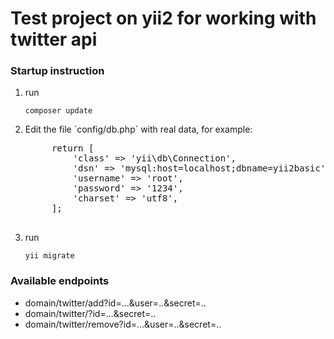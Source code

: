 <p align="center">
    <h1>Test project on yii2 for working with twitter api</h1>
   
</p>

<p>
 <h3>Startup instruction</h3>
</p>
<ol>
<li> run 
</li>

```
composer update
```
<li> Edit the file `config/db.php` with real data, for example:
<pre>
     return [
         'class' => 'yii\db\Connection',
         'dsn' => 'mysql:host=localhost;dbname=yii2basic',
         'username' => 'root',
         'password' => '1234',
         'charset' => 'utf8',
     ];
     </pre>
     </li>
<li>run 

```
yii migrate
```
</li>
</ol>

 <h3>Available endpoints</h3>
 
 <ul>
 <li>domain/twitter/add?id=...&user=..&secret=..</li>
 <li>domain/twitter/?id=...&secret=..</li>
 <li>domain/twitter/remove?id=...&user=..&secret=..</li>
 </ul>